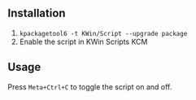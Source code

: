 ## Installation

1. `kpackagetool6 -t KWin/Script --upgrade package`
2. Enable the script in KWin Scripts KCM

## Usage

Press `Meta+Ctrl+C` to toggle the script on and off.